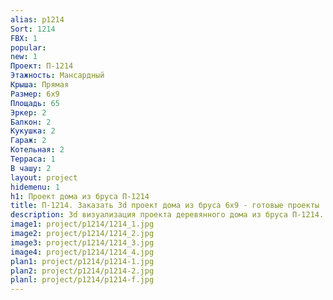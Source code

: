 ```yaml
---
alias: p1214
Sort: 1214
FBX: 1
popular: 
new: 1
Проект: П-1214
Этажность: Мансардный
Крыша: Прямая
Размер: 6х9
Площадь: 65
Эркер: 2
Балкон: 2
Кукушка: 2
Гараж: 2
Котельная: 2
Терраса: 1
В чашу: 2
layout: project
hidemenu: 1
h1: Проект дома из бруса П-1214
title: П-1214. Заказать 3d проект дома из бруса 6х9 - готовые проекты
description: 3d визуализация проекта деревянного дома из бруса П-1214. Площадь 65 м2, размер 6х9. Вы можете внести любые изменения в проект.
image1: project/p1214/1214_1.jpg
image2: project/p1214/1214_2.jpg
image3: project/p1214/1214_3.jpg
image4: project/p1214/1214_4.jpg
plan1: project/p1214/p1214-1.jpg
plan2: project/p1214/p1214-2.jpg
planl: project/p1214/p1214-f.jpg
---
```

